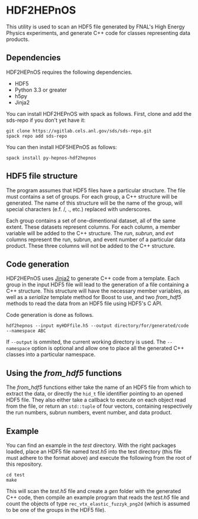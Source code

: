 HDF2HEPnOS
==========

This utility is used to scan an HDF5 file generated by FNAL's High Energy Physics experiments,
and generate C++ code for classes representing data products.

## Dependencies

HDF2HEPnOS requires the following dependencies.

  * HDF5
  * Python 3.3 or greater
  * h5py
  * Jinja2

You can install HDF2HEPnOS with spack as follows.
First, clone and add the sds-repo if you don't yet have it:

```
git clone https://xgitlab.cels.anl.gov/sds/sds-repo.git
spack repo add sds-repo
```

You can then install HDF5HEPnOS as follows:
```
spack install py-hepnos-hdf2hepnos
```

## HDF5 file structure

The program assumes that HDF5 files have a particular structure.
The file must contains a set of groups. For each group, a C++ structure will be generated.
The name of this structure will be the name of the group, will special characters (e.f. /, ., etc.)
replaced with underscores.

Each group contains a set of one-dimentional dataset, all of the same extent. These
datasets represent columns. For each column, a member variable will be added to the C++ structure.
The _run_, _subrun_, and _evt_ columns represent the run, subrun, and event number of a
particular data product. These three columns will not be added to the C++ structure.

## Code generation

HDF2HEPnOS uses [Jinja2](http://jinja.pocoo.org/docs/2.10/) to generate C++ code from a template.
Each group in the input HDF5 file will lead to the generation of a file containing a C++ structure.
This structure will have the necessary member variables, as well as a _serialize_ template
method for Boost to use, and two _from_hdf5_ methods to read the data from an HDF5 file using
HDF5's C API.

Code generation is done as follows.

```
hdf2hepnos --input myHDFfile.h5 --output directory/for/generated/code --namespace ABC
```

If `--output` is ommited, the current working directory is used.
The `--namespace` option is optional and allow one to place all the generated C++ classes
into a particular namespace.

## Using the _from_hdf5_ functions

The _from_hdf5_ functions either take the name of an HDF5 file from which to extract
the data, or directly the `hid_t` file identifier pointing to an opened HDF5 file.
They also either take a callback to execute on each object read from the file,
or return an `std::tuple` of four vectors, containing respectively the run numbers,
subrun numbers, event number, and data product.

## Example

You can find an example in the _test_ directory. With the right packages loaded, place an HDF5
file named _test.h5_ into the test directory (this file must adhere to the format above)
and execute the following from the root of this repository.

```
cd test
make
```
This will scan the _test.h5_ file and create a _gen_ folder with the generated C++ code, then compile
an example program that reads the _test.h5_ file and count the objects of type `rec_vtx_elastic_fuzzyk_png2d`
(which is assumed to be one of the groups in the HDF5 file).
